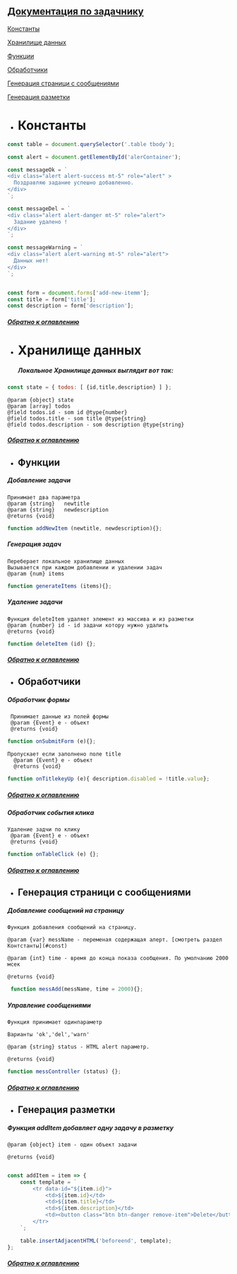 
 <a name="home"/>

## [Документация по задачнику](#home) 

<a name="const"/>

[Константы](#const)

[Хранилище данных](#Хранилище)
 
[Функции](#Функции) 

[Обработчики](#Обработчики)   
   
[Генерация страници с сообщениями](#Генерация)

[Генерация разметки](#разметка)
     
 <a name="const"/>

* #  Константы

```javascript
const table = document.querySelector('.table tbody');

const alert = document.getElementById('alerContainer');

const messageOk = `
<div class="alert alert-success mt-5" role="alert" >
  Поздравляю задание успешно добавленно.
</div>
`;

const messageDel = `
<div class="alert alert-danger mt-5" role="alert">
  Задание удалено !
</div>
`;

const messageWarning = `
<div class="alert alert-warning mt-5" role="alert">
  Данных нет!
</div>
`;


const form = document.forms['add-new-itemm'];
const title = form['title'];
const description = form['description'];
```

   ##### [Обратно к оглавлению](#home)

 <a name="Хранилище"/>

* #  Хранилище данных
    
  ##### Локальное Хранилище данных выглядит вот так: 
    
    
```javascript
const state = { todos: [ {id,title,description} ] };
```

    @param {object} state
    @param [array] todos
    @field todos.id - som id @type{number}
    @field todos.title - som title @type{string}
    @field todos.description - som description @type{string}
  
  
    
   ##### [Обратно к оглавлению](#home)
   
 <a name="Функции"/>

* ## Функции

 ##### Добавление задачи
    
    Принимает два параметра 
    @param {string}   newtitle
    @param {string}   newdescription
    @returns {void}
 
 
```javascript
function addNewItem (newtitle, newdescription){};
```
    
    
    
 ##### Генерация задач
   
    Переберает локальное хранилище данных
    Вызывается при каждом добавлении и удалении задач
    @param {num} items
   
   
 ```javascript
 function generateItems (items){};
 ```
    

 ##### Удаление задачи
   
    Функция deleteItem удаляет элемент из массива и из разметки
    @param {number} id - id задачи котору нужно удалить
    @returns {void}  
        
        
 ```javascript
 function deleteItem (id) {};
 ```              

   ##### [Обратно к оглавлению](#home)


 <a name="Обработчики"/>

* ## Обработчики
 
 ##### Обработчик формы
     Принимает данные из полей формы
     @param {Event} e - объект
     @returns {void}
     
     
```javascript
function onSubmitForm (e){};
```

    Пропускает если заполнено поле title
      @param {Event} e - объект
      @returns {void}
      
      
```javascript
function onTitlekeyUp (e){ description.disabled = !title.value};
```

   ##### [Обратно к оглавлению](#home)
   
 ##### Обработчик события клика
 
    Удаление задчи по клику 
     @param {Event} e - объект
     @returns {void}
     
     
```javascript
function onTableClick (e) {};
```
   ##### [Обратно к оглавлению](#home)

 <a name="Генерация"/>

* ## Генерация страници с сообщениями


 ##### Добавление сообщений на страницу
     
    Функция добавления сообщений на страницу.
     
    @param {var} messName - переменая содержащая алерт. [смотреть раздел Контстанты](#const)
      
    @param {int} time - время до конца показа сообщения. По умолчанию 2000 мсек
       
    @returns {void}
            
           
```javascript
 function messAdd(messName, time = 2000){};
```   


 ##### Управление сообщениями

    Функция принимает одинпараметр
 
    Варианты 'ok','del','warn'
 
    @param {string} status - HTML alert параметр.
  
    @returns {void}


```javascript
function messController (status) {};
```



   ##### [Обратно к оглавлению](#home)
   
 <a name="разметка"/>
 
 * ## Генерация разметки  
   
   
 ##### Функция addItem добавляет одну задачу в разметку
   
    @param {object} item - один объект задачи
    
    @returns {void}
   
   
```javascript

const addItem = item => {
    const template = `
        <tr data-id="${item.id}">
            <td>${item.id}</td>
            <td>${item.title}</td>
            <td>${item.description}</td>
            <td><button class="btn btn-danger remove-item">Delete</button></td>
        </tr>
    `;

    table.insertAdjacentHTML('beforeend', template);
};

```   
   
   
   ##### [Обратно к оглавлению](#home)